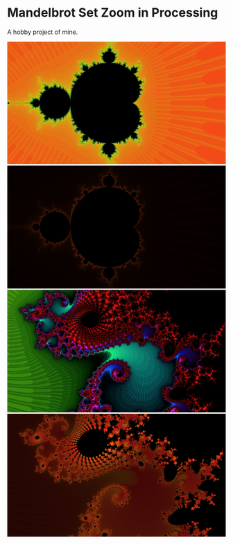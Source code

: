 # Mandelbrot Set Zoom in Processing

A hobby project of mine.

![Mandelbrot set](captures/mandelbrot_set_mode1.png)
![Mandelbrot set with different colour scheme](captures/mandelbrot_set_mode2.png)
![Zoomed in picture](captures/captured_img0_mode1.png)
![Another zoomed in picture](captures/captured_img0_mode2_hue_modulo_30.png)